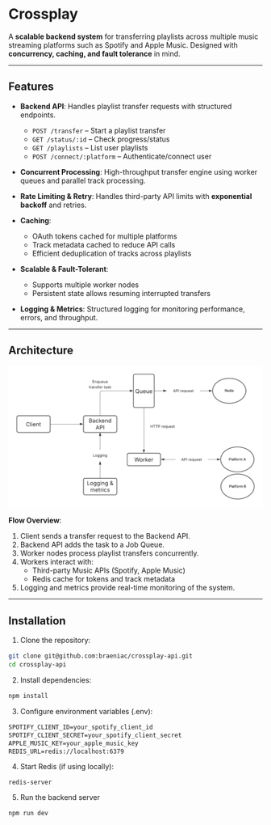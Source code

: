 # Crossplay

A **scalable backend system** for transferring playlists across multiple music streaming platforms such as Spotify and Apple Music. Designed with **concurrency, caching, and fault tolerance** in mind.

---

## Features

- **Backend API**: Handles playlist transfer requests with structured endpoints.
  - `POST /transfer` – Start a playlist transfer
  - `GET /status/:id` – Check progress/status
  - `GET /playlists` – List user playlists
  - `POST /connect/:platform` – Authenticate/connect user

- **Concurrent Processing**: High-throughput transfer engine using worker queues and parallel track processing.

- **Rate Limiting & Retry**: Handles third-party API limits with **exponential backoff** and retries.

- **Caching**: 
  - OAuth tokens cached for multiple platforms
  - Track metadata cached to reduce API calls
  - Efficient deduplication of tracks across playlists

- **Scalable & Fault-Tolerant**:
  - Supports multiple worker nodes
  - Persistent state allows resuming interrupted transfers

- **Logging & Metrics**: Structured logging for monitoring performance, errors, and throughput.

---

## Architecture

![Architecture Diagram](./architecture.png)

**Flow Overview**:

1. Client sends a transfer request to the Backend API.
2. Backend API adds the task to a Job Queue.
3. Worker nodes process playlist transfers concurrently.
4. Workers interact with:
   - Third-party Music APIs (Spotify, Apple Music)
   - Redis cache for tokens and track metadata
5. Logging and metrics provide real-time monitoring of the system.

---

## Installation

1. Clone the repository:
```bash
git clone git@github.com:braeniac/crossplay-api.git
cd crossplay-api
```

2. Install dependencies:
```bash
npm install
```

3. Configure environment variables (.env):
```
SPOTIFY_CLIENT_ID=your_spotify_client_id
SPOTIFY_CLIENT_SECRET=your_spotify_client_secret
APPLE_MUSIC_KEY=your_apple_music_key
REDIS_URL=redis://localhost:6379

```

4. Start Redis (if using locally):
```bash
redis-server
```

5. Run the backend server
```bash
npm run dev
```